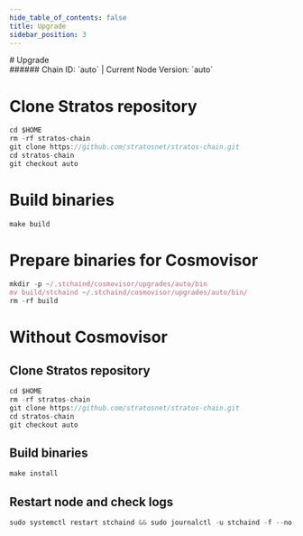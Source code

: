 ```yaml
---
hide_table_of_contents: false
title: Upgrade
sidebar_position: 3
---
```


<div class="h1-with-icon icon-stratos">
# Upgrade
</div>
###### Chain ID: `auto` | Current Node Version: `auto`


# Clone Stratos repository
```js
cd $HOME
rm -rf stratos-chain
git clone https://github.com/stratosnet/stratos-chain.git
cd stratos-chain
git checkout auto
 ```

# Build binaries
```js
make build
 ```

# Prepare binaries for Cosmovisor
```js
mkdir -p ~/.stchaind/cosmovisor/upgrades/auto/bin
mv build/stchaind ~/.stchaind/cosmovisor/upgrades/auto/bin/
rm -rf build
```

# Without Cosmovisor
## Clone Stratos repository
```js
cd $HOME
rm -rf stratos-chain
git clone https://github.com/stratosnet/stratos-chain.git
cd stratos-chain
git checkout auto
 ```

## Build binaries
```js
make install
 ```

## Restart node and check logs
```js
sudo systemctl restart stchaind && sudo journalctl -u stchaind -f --no-hostname -o cat
```